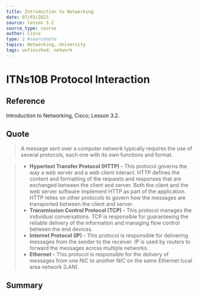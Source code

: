 ```yaml
---
title: Introduction to Networking
date: 07/03/2023
source: lesson 3.2
source_type: course
author: Cisco
type: 2 #sourcenote
topics: Networking, University
tags: unfinished, network
---
```

# ITNs10B Protocol Interaction

## **Reference**
Introduction to Networking, Cisco; Lesson 3.2.

## **Quote**
> A message sent over a computer network typically requires the use of several protocols, each one with its own functions and format.

> - **Hypertext Transfer Protocol (HTTP) -** This protocol governs the way a web server and a web client interact. HTTP defines the content and formatting of the requests and responses that are exchanged between the client and server. Both the client and the web server software implement HTTP as part of the application. HTTP relies on other protocols to govern how the messages are transported between the client and server.
> - **Transmission Control Protocol (TCP) -** This protocol manages the individual conversations. TCP is responsible for guaranteeing the reliable delivery of the information and managing flow control between the end devices.
> - **Internet Protocol (IP) -** This protocol is responsible for delivering messages from the sender to the receiver. IP is used by routers to forward the messages across multiple networks.
> - **Ethernet -** This protocol is responsible for the delivery of messages from one NIC to another NIC on the same Ethernet local area network (LAN).

## **Summary**
<!-- try to apply the method of the question and the answer, if there is more than one idea, then make a single note or sub note from each idea -->